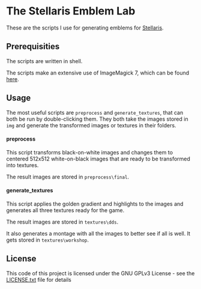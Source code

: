 # The Stellaris Emblem Lab

These are the scripts I use for generating emblems for [Stellaris](http://store.steampowered.com/app/281990).

## Prerequisities

The scripts are written in shell.

The scripts make an extensive use of ImageMagick 7, which can be found [here](http://imagemagick.org/script/binary-releases.php).

## Usage

The most useful scripts are `preprocess` and `generate_textures`, that can both be run by double-clicking them.
They both take the images stored in `img` and generate the transformed images or textures in their folders.

#### preprocess

This script transforms black-on-white images and changes them to centered 512x512 white-on-black images that are ready to be transformed into textures.

The result images are stored in `preprocess\final`.

#### generate_textures

This script applies the golden gradient and highlights to the images and generates all three textures ready for the game.

The result images are stored in `textures\dds`.

It also generates a montage with all the images to better see if all is well. It gets stored in `textures\workshop`.


## License

This code of this project is licensed under the GNU GPLv3 License - see the [LICENSE.txt](LICENSE.txt) file for details
